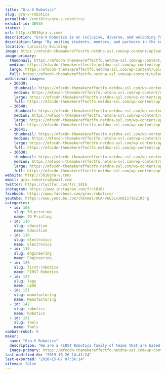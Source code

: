 ```yaml
---
title: "Gra-V Robotics"
slug: gra-v-robotics
permalink: /exhibits/gra-v-robotics/
exhibit-id: 36935
status: 1
url: http://5816gra-v.com/
description: "Gra-V Robotics is an inclusive, diverse, and welcoming family of FIRST Robotics teams consisting of student members from communities throughout Central Florida."
description-long: "By uniting students, mentors, and partners in the community while developing teamwork, business, STEM, and leadership skills that will provide a solid foundation for the future the family of Gra-V Robotics Teams operate teams on all four levels of FIRST.  Our team members come from throughout Central Florida and include public, private, and home schooled students.  With team members from K-12 we have a place in our family for you."
location: Curiosity Building
image: https://mfocdn-themakereffectfo.netdna-ssl.com/wp-content/uploads/2016/08/GRA-V-Standard-1-791x1024.png
image-primary:
  thumbnail: https://mfocdn-themakereffectfo.netdna-ssl.com/wp-content/uploads/2016/08/GRA-V-Standard-1-150x150.png
  medium: https://mfocdn-themakereffectfo.netdna-ssl.com/wp-content/uploads/2016/08/GRA-V-Standard-1-232x300.png
  large: https://mfocdn-themakereffectfo.netdna-ssl.com/wp-content/uploads/2016/08/GRA-V-Standard-1-791x1024.png
  full: https://mfocdn-themakereffectfo.netdna-ssl.com/wp-content/uploads/2016/08/GRA-V-Standard-1.png
additional-images:
  - 26639:
    thumbnail: https://mfocdn-themakereffectfo.netdna-ssl.com/wp-content/uploads/2018/08/22310640_801474520031760_7418338128777105718_n-150x150.jpg
    medium: https://mfocdn-themakereffectfo.netdna-ssl.com/wp-content/uploads/2018/08/22310640_801474520031760_7418338128777105718_n-300x225.jpg
    large: https://mfocdn-themakereffectfo.netdna-ssl.com/wp-content/uploads/2018/08/22310640_801474520031760_7418338128777105718_n.jpg
    full: https://mfocdn-themakereffectfo.netdna-ssl.com/wp-content/uploads/2018/08/22310640_801474520031760_7418338128777105718_n.jpg
  - 26640:
    thumbnail: https://mfocdn-themakereffectfo.netdna-ssl.com/wp-content/uploads/2018/08/26910524_10215552457069543_4300575351743539978_o-150x150.jpg
    medium: https://mfocdn-themakereffectfo.netdna-ssl.com/wp-content/uploads/2018/08/26910524_10215552457069543_4300575351743539978_o-300x225.jpg
    large: https://mfocdn-themakereffectfo.netdna-ssl.com/wp-content/uploads/2018/08/26910524_10215552457069543_4300575351743539978_o-1024x768.jpg
    full: https://mfocdn-themakereffectfo.netdna-ssl.com/wp-content/uploads/2018/08/26910524_10215552457069543_4300575351743539978_o.jpg
  - 26641:
    thumbnail: https://mfocdn-themakereffectfo.netdna-ssl.com/wp-content/uploads/2018/08/26814514_2095483657355508_2800264192771960781_n-150x150.jpg
    medium: https://mfocdn-themakereffectfo.netdna-ssl.com/wp-content/uploads/2018/08/26814514_2095483657355508_2800264192771960781_n-300x169.jpg
    large: https://mfocdn-themakereffectfo.netdna-ssl.com/wp-content/uploads/2018/08/26814514_2095483657355508_2800264192771960781_n.jpg
    full: https://mfocdn-themakereffectfo.netdna-ssl.com/wp-content/uploads/2018/08/26814514_2095483657355508_2800264192771960781_n.jpg
  - 26638:
    thumbnail: https://mfocdn-themakereffectfo.netdna-ssl.com/wp-content/uploads/2018/08/2018OrlandoEntrepreneurshipAward-150x150.jpg
    medium: https://mfocdn-themakereffectfo.netdna-ssl.com/wp-content/uploads/2018/08/2018OrlandoEntrepreneurshipAward-300x200.jpg
    large: https://mfocdn-themakereffectfo.netdna-ssl.com/wp-content/uploads/2018/08/2018OrlandoEntrepreneurshipAward-1024x683.jpg
    full: https://mfocdn-themakereffectfo.netdna-ssl.com/wp-content/uploads/2018/08/2018OrlandoEntrepreneurshipAward.jpg
website: http://5816gra-v.com/
email: grav.robotics@gmail.com
twitter: https://twitter.com/frc_5816
instagram: https://www.instagram.com/frc5816/
facebook: https://www.facebook.com/grav.robotics/
youtube: https://www.youtube.com/channel/UCA-v6E5LvJHB1ST3QZ1R3ng
categories:
  - id: 108
    slug: 3d-printing
    name: 3D Printing
  - id: 116
    slug: education
    name: Education
  - id: 118
    slug: electronics
    name: Electronics
  - id: 119
    slug: engineering
    name: Engineering
  - id: 120
    slug: first-robotics
    name: FIRST Robotics
  - id: 127
    slug: lego
    name: LEGO
  - id: 131
    slug: manufacturing
    name: Manufacturing
  - id: 142
    slug: robotics
    name: Robotics
  - id: 151
    slug: tools
    name: Tools
combat-robot: 0
maker:
  name: "Gra-V Robotics"
  description: "We are a FIRST Robotics family of teams that are based in Central Florida.  Our teams, we are open to students in grade K-12 from around Orlando who would like to participate in robotics.  Joins us and have fun #morethanrobots #5816pitcrew #gravtrain"
  image-primary: https://mfocdn-themakereffectfo.netdna-ssl.com/wp-content/uploads/2016/08/GRA-V-Standard-232x300.png
last-modified-db: "2019-10-26 14:41:24"
last-exported: "2020-15-07 07:56:14"
sitemap: false
---
```

